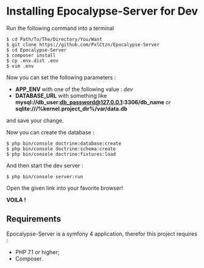 # Installing Epocalypse-Server for Dev 

Run the following command into a terminal

```
$ cd Path/To/The/Directory/You/Want
$ git clone https://github.com/PxlCtzn/Epocalypse-Server
$ cd Epocalypse-Server
$ composer install
$ cp .env.dist .env
$ vim .env
```
Now you can set the following parameters :
* __APP_ENV__ with one of the following value : _dev_
* __DATABASE_URL__ with something like __mysql://db_user:db_password@127.0.0.1:3306/db_name__ or __sqlite:///%kernel.project_dir%/var/data.db__

and save your change.

Now you can create the database :

```
$ php bin/console doctrine:database:create
$ php bin/console doctrine:schema:create
$ php bin/console doctrine:fixtures:load

```
 
And then start the dev server :

```
$ php bin/console server:run

```
Open the given link into your favorite browser!

 __VOILA !__ 

## Requirements

Epocalypse-Server is a symfony 4 application, therefor this project requires :
* PHP 7.1 or higher; 
* Composer.